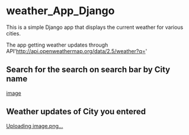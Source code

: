 # weather_App_Django

This is a simple Django app that displays the current weather for various cities.

The app getting weather updates through API'http://api.openweathermap.org/data/2.5/weather?q='

## Search for the search on search bar by City name

[image](https://user-images.githubusercontent.com/10814039/137619664-e0f7405c-cf6d-453d-9bc5-fc699c71d78c.png)


## Weather updates of City you entered

[Uploading image.png…]()
